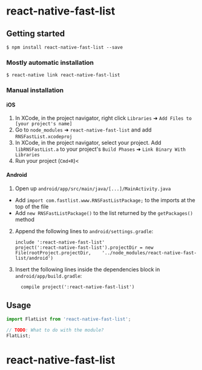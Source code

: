 
# react-native-fast-list

## Getting started

`$ npm install react-native-fast-list --save`

### Mostly automatic installation

`$ react-native link react-native-fast-list`

### Manual installation


#### iOS

1. In XCode, in the project navigator, right click `Libraries` ➜ `Add Files to [your project's name]`
2. Go to `node_modules` ➜ `react-native-fast-list` and add `RNSFastList.xcodeproj`
3. In XCode, in the project navigator, select your project. Add `libRNSFastList.a` to your project's `Build Phases` ➜ `Link Binary With Libraries`
4. Run your project (`Cmd+R`)<

#### Android

1. Open up `android/app/src/main/java/[...]/MainActivity.java`
  - Add `import com.fastlist.www.RNSFastListPackage;` to the imports at the top of the file
  - Add `new RNSFastListPackage()` to the list returned by the `getPackages()` method
2. Append the following lines to `android/settings.gradle`:
  	```
  	include ':react-native-fast-list'
  	project(':react-native-fast-list').projectDir = new File(rootProject.projectDir, 	'../node_modules/react-native-fast-list/android')
  	```
3. Insert the following lines inside the dependencies block in `android/app/build.gradle`:
  	```
      compile project(':react-native-fast-list')
  	```


## Usage
```javascript
import FlatList from 'react-native-fast-list';

// TODO: What to do with the module?
FlatList;
```
  # react-native-fast-list
